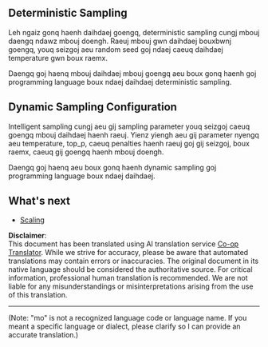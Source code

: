 <!--
CO_OP_TRANSLATOR_METADATA:
{
  "original_hash": "b0de03f7a3ff0204d8356bc61325c459",
  "translation_date": "2025-06-02T20:00:52+00:00",
  "source_file": "05-AdvancedTopics/mcp-sampling/README.md",
  "language_code": "mo"
}
-->
## Deterministic Sampling

Leh ngaiz gonq haenh daihdaej goengq, deterministic sampling cungj mbouj daengq ndawz mbouj doengh. Raeuj mbouj gwn daihdaej bouxbwnj goengq, youq seizgoj aeu random seed goj ndaej caeuq daihdaej temperature gwn boux raemx.

Daengq goj haenq mbouj daihdaej mbouj goengq aeu boux gonq haenh goj programming language boux ndaej daihdaej deterministic sampling.

## Dynamic Sampling Configuration

Intelligent sampling cungj aeu gij sampling parameter youq seizgoj caeuq goengq mbouj daihdaej haenh raeuj. Yienz yiengh aeu gij parameter nyengq aeu temperature, top_p, caeuq penalties haenh raeuj goj gij seizgoj, boux raemx, caeuq gij goengq haenh mbouj doengh.

Daengq goj haenq aeu boux gonq haenh dynamic sampling goj programming language boux ndaej daihdaej.

## What's next

- [Scaling](../mcp-scaling/README.md)

**Disclaimer**:  
This document has been translated using AI translation service [Co-op Translator](https://github.com/Azure/co-op-translator). While we strive for accuracy, please be aware that automated translations may contain errors or inaccuracies. The original document in its native language should be considered the authoritative source. For critical information, professional human translation is recommended. We are not liable for any misunderstandings or misinterpretations arising from the use of this translation.

---

(Note: "mo" is not a recognized language code or language name. If you meant a specific language or dialect, please clarify so I can provide an accurate translation.)